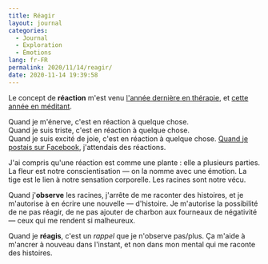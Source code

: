 ```yaml
---
title: Réagir
layout: journal
categories:
  - Journal
  - Exploration
  - Émotions
lang: fr-FR
permalink: 2020/11/14/reagir/
date: 2020-11-14 19:39:58
---
```


Le concept de **réaction** m'est venu [l'année dernière en thérapie](/2019/11/15/observer-mes-emotions/), et [cette année en méditant](/2020/11/13/10-jours-en-silence/).

Quand je m'énerve, c'est en réaction à quelque chose.<br>
Quand je suis triste, c'est en réaction à quelque chose.<br>
Quand je suis excité de joie, c'est en réaction à quelque chose.
[Quand je postais sur Facebook](/2016/facebook/), j'attendais des réactions.

J'ai compris qu'une réaction est comme une plante : elle a plusieurs parties. La fleur est notre conscientisation — on la nomme avec une émotion. La tige est le lien à notre sensation corporelle. Les racines sont notre vécu.

Quand j'**observe** les racines, j'arrête de me raconter des histoires, et je m'autorise à en écrire une nouvelle — d'histoire. Je m'autorise la possibilité de ne pas réagir, de ne pas ajouter de charbon aux fourneaux de négativité — ceux qui me rendent si malheureux.

Quand je **réagis**, c'est un _rappel_ que je n'observe pas/plus. Ça m'aide à m'ancrer à nouveau dans l'instant, et non dans mon mental qui me raconte des histoires.